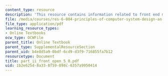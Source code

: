 ```yaml
---
content_type: resource
description: 'This resource contains information related to front end matter. '
file: /media/courses/res-6-004-principles-of-computer-system-design-an-introduction-spring-2009/1b2e625d8a338f59898c6357a9950414_part_ii_front_open_5_0.pdf
file_type: application/pdf
learning_resource_types:
- Online Textbooks
ocw_type: OCWFile
parent_title: Online Textbook
parent_type: SupplementalResourceSection
parent_uid: b4e8d5a9-0bdf-6cd9-d3f9-716855fa7b12
resourcetype: Document
title: part_ii_front_open_5_0.pdf
uid: 1b2e625d-8a33-8f59-898c-6357a9950414
---
```

